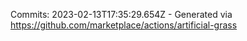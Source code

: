 Commits: 2023-02-13T17:35:29.654Z - Generated via https://github.com/marketplace/actions/artificial-grass
<br>
